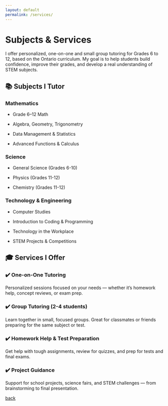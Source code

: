```yaml
---
layout: default
permalink: /services/
---
```


# Subjects & Services

I offer personalized, one-on-one and small group tutoring for Grades 6 to 12, based on the Ontario curriculum. My goal is to help students build confidence, improve their grades, and develop a real understanding of STEM subjects.

## 📚 Subjects I Tutor

### Mathematics

*  Grade 6–12 Math

*  Algebra, Geometry, Trigonometry

*  Data Management & Statistics

*  Advanced Functions & Calculus

### Science

*  General Science (Grades 6-10)

*  Physics (Grades 11-12)

*  Chemistry (Grades 11-12)

### Technology & Engineering

*  Computer Studies

*  Introduction to Coding & Programming

*  Technology in the Workplace

*  STEM Projects & Competitions

## 🎓 Services I Offer

### ✔️ One-on-One Tutoring
Personalized sessions focused on your needs — whether it’s homework help, concept reviews, or exam prep.

### ✔️ Group Tutoring (2-4 students)
Learn together in small, focused groups. Great for classmates or friends preparing for the same subject or test.

### ✔️ Homework Help & Test Preparation
Get help with tough assignments, review for quizzes, and prep for tests and final exams.

### ✔️ Project Guidance
Support for school projects, science fairs, and STEM challenges — from brainstorming to final presentation.

[back](./)
